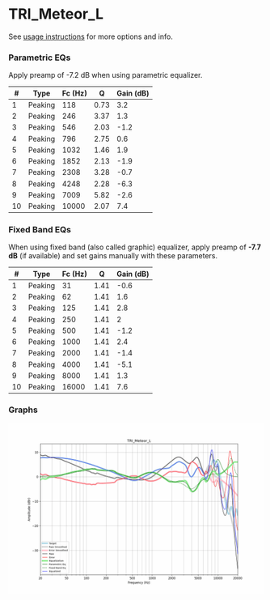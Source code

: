 # TRI_Meteor_L
See [usage instructions](https://github.com/jaakkopasanen/AutoEq#usage) for more options and info.

### Parametric EQs
Apply preamp of -7.2 dB when using parametric equalizer.

|   # | Type    |   Fc (Hz) |    Q |   Gain (dB) |
|-----|---------|-----------|------|-------------|
|   1 | Peaking |       118 | 0.73 |         3.2 |
|   2 | Peaking |       246 | 3.37 |         1.3 |
|   3 | Peaking |       546 | 2.03 |        -1.2 |
|   4 | Peaking |       796 | 2.75 |         0.6 |
|   5 | Peaking |      1032 | 1.46 |         1.9 |
|   6 | Peaking |      1852 | 2.13 |        -1.9 |
|   7 | Peaking |      2308 | 3.28 |        -0.7 |
|   8 | Peaking |      4248 | 2.28 |        -6.3 |
|   9 | Peaking |      7009 | 5.82 |        -2.6 |
|  10 | Peaking |     10000 | 2.07 |         7.4 |

### Fixed Band EQs
When using fixed band (also called graphic) equalizer, apply preamp of **-7.7 dB** (if available) and set gains manually with these parameters.

|   # | Type    |   Fc (Hz) |    Q |   Gain (dB) |
|-----|---------|-----------|------|-------------|
|   1 | Peaking |        31 | 1.41 |        -0.6 |
|   2 | Peaking |        62 | 1.41 |         1.6 |
|   3 | Peaking |       125 | 1.41 |         2.8 |
|   4 | Peaking |       250 | 1.41 |         2   |
|   5 | Peaking |       500 | 1.41 |        -1.2 |
|   6 | Peaking |      1000 | 1.41 |         2.4 |
|   7 | Peaking |      2000 | 1.41 |        -1.4 |
|   8 | Peaking |      4000 | 1.41 |        -5.1 |
|   9 | Peaking |      8000 | 1.41 |         1.3 |
|  10 | Peaking |     16000 | 1.41 |         7.6 |

### Graphs
![](./TRI_Meteor_L.png)
